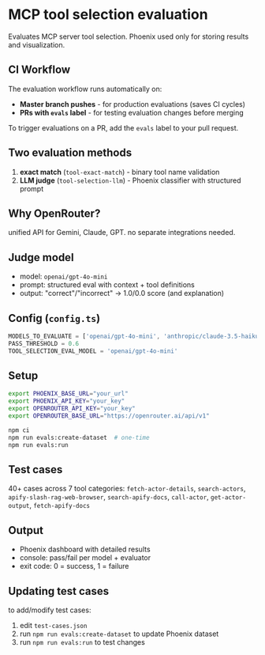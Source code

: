 # MCP tool selection evaluation

Evaluates MCP server tool selection. Phoenix used only for storing results and visualization.

## CI Workflow

The evaluation workflow runs automatically on:
- **Master branch pushes** - for production evaluations (saves CI cycles)
- **PRs with `evals` label** - for testing evaluation changes before merging

To trigger evaluations on a PR, add the `evals` label to your pull request.

## Two evaluation methods

1. **exact match** (`tool-exact-match`) - binary tool name validation
2. **LLM judge** (`tool-selection-llm`) - Phoenix classifier with structured prompt

## Why OpenRouter?

unified API for Gemini, Claude, GPT. no separate integrations needed.

## Judge model

- model: `openai/gpt-4o-mini` 
- prompt: structured eval with context + tool definitions
- output: "correct"/"incorrect" → 1.0/0.0 score (and explanation)

## Config (`config.ts`)

```typescript
MODELS_TO_EVALUATE = ['openai/gpt-4o-mini', 'anthropic/claude-3.5-haiku', 'google/gemini-2.5-flash']
PASS_THRESHOLD = 0.6
TOOL_SELECTION_EVAL_MODEL = 'openai/gpt-4o-mini'
```

## Setup

```bash
export PHOENIX_BASE_URL="your_url"
export PHOENIX_API_KEY="your_key" 
export OPENROUTER_API_KEY="your_key"
export OPENROUTER_BASE_URL="https://openrouter.ai/api/v1"

npm ci
npm run evals:create-dataset  # one-time
npm run evals:run
```

## Test cases

40+ cases across 7 tool categories: `fetch-actor-details`, `search-actors`, `apify-slash-rag-web-browser`, `search-apify-docs`, `call-actor`, `get-actor-output`, `fetch-apify-docs`

## Output

- Phoenix dashboard with detailed results
- console: pass/fail per model + evaluator  
- exit code: 0 = success, 1 = failure

## Updating test cases

to add/modify test cases:
1. edit `test-cases.json` 
2. run `npm run evals:create-dataset` to update Phoenix dataset
3. run `npm run evals:run` to test changes
